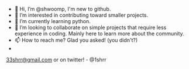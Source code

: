 - 👋 Hi, I’m @shwoomp, I'm new to github.
- 👀 I’m interested in contributing toward smaller projects.
- 🌱 I’m currently learning python.
- 💞️ I’m looking to collaborate on simple projects that require less experience in coding. Mainly here to learn more about the community.
- 📫 How to reach me? Glad you asked! (you didn't?)
- 
33shrr@gmail.com
or on twitter! - @1shrr
